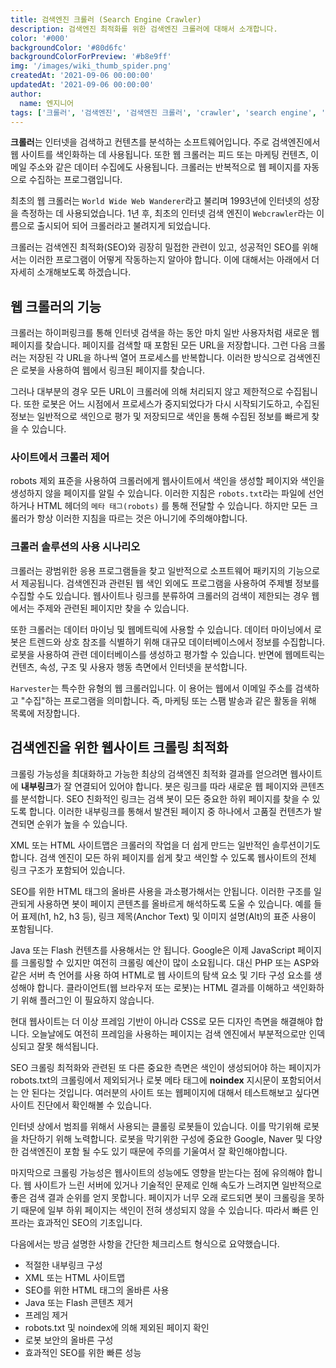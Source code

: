 ```yaml
---
title: 검색엔진 크롤러 (Search Engine Crawler)
description: 검색엔진 최적화를 위한 검색엔진 크롤러에 대해서 소개합니다.
color: '#000'
backgroundColor: '#80d6fc'
backgroundColorForPreview: '#b8e9ff'
img: '/images/wiki_thumb_spider.png'
createdAt: '2021-09-06 00:00:00'
updatedAt: '2021-09-06 00:00:00'
author:
  name: 엔지니어
tags: ['크롤러', '검색엔진', '검색엔진 크롤러', 'crawler', 'search engine', 'search engine crawler']
---
```


**크롤러**는 인터넷을 검색하고 컨텐츠를 분석하는 소프트웨어입니다. 주로 검색엔진에서 웹 사이트를 색인화하는 데 사용됩니다. 또한 웹 크롤러는 피드 또는 마케팅 컨텐츠, 이메일 주소와 같은 데이터 수집에도 사용됩니다. 크롤러는  반복적으로 웹 페이지를 자동으로 수집하는 프로그램입니다.

<!--more-->

최초의 웹 크롤러는 `World Wide Web Wanderer`라고 불리며 1993년에 인터넷의 성장을 측정하는 데 사용되었습니다. 1년 후, 최초의 인터넷 검색 엔진이 `Webcrawler`라는 이름으로 출시되어 되어 크롤러라고 불려지게 되었습니다.

크롤러는 검색엔진 최적화(SEO)와 굉장히 밀접한 관련이 있고, 성공적인 SEO를 위해서는 이러한 프로그램이 어떻게 작동하는지 알아야 합니다. 이에 대해서는 아래에서 더 자세히 소개해보도록 하겠습니다.

## 웹 크롤러의 기능

크롤러는 하이퍼링크를 통해 인터넷 검색을 하는 동안 마치 일반 사용자처럼 새로운 웹 페이지를 찾습니다. 페이지를 검색할 때 포함된 모든 URL을 저장합니다. 그런 다음 크롤러는 저장된 각 URL을 하나씩 열어 프로세스를 반복합니다. 이러한 방식으로 검색엔진은 로봇을 사용하여 웹에서 링크된 페이지를 찾습니다.

그러나 대부분의 경우 모든 URL이 크롤러에 의해 처리되지 않고 제한적으로 수집됩니다. 또한 로봇은 어느 시점에서 프로세스가 중지되었다가 다시 시작되기도하고, 수집된 정보는 일반적으로 색인으로 평가 및 저장되므로 색인을 통해 수집된 정보를 빠르게 찾을 수 있습니다.

### 사이트에서 크롤러 제어

robots 제외 표준을 사용하여 크롤러에게 웹사이트에서 색인을 생성할 페이지와 색인을 생성하지 않을 페이지를 알릴 수 있습니다. 이러한 지침은 `robots.txt`라는 파일에 선언하거나 HTML 헤더의 `메타 태그(robots)` 를 통해 전달할 수 있습니다. 하지만 모든 크롤러가 항상 이러한 지침을 따르는 것은 아니기에 주의해야합니다.

### 크롤러 솔루션의 사용 시나리오

크롤러는 광범위한 응용 프로그램들을 찾고 일반적으로 소프트웨어 패키지의 기능으로서 제공됩니다. 검색엔진과 관련된 웹 색인 외에도 프로그램을 사용하여 주제별 정보를 수집할 수도 있습니다. 웹사이트나 링크를 분류하여 크롤러의 검색이 제한되는 경우 웹에서는 주제와 관련된 페이지만 찾을 수 있습니다.

또한 크롤러는 데이터 마이닝 및 웹메트릭에 사용할 수 있습니다. 데이터 마이닝에서 로봇은 트렌드와 상호 참조를 식별하기 위해 대규모 데이터베이스에서 정보를 수집합니다. 로봇을 사용하여 관련 데이터베이스를 생성하고 평가할 수 있습니다. 반면에 웹메트릭는 컨텐츠, 속성, 구조 및 사용자 행동 측면에서 인터넷을 분석합니다.

`Harvester`는 특수한 유형의 웹 크롤러입니다. 이 용어는 웹에서 이메일 주소를 검색하고 "수집"하는 프로그램을 의미합니다. 즉, 마케팅 또는 스팸 발송과 같은 활동을 위해 목록에 저장합니다.

## 검색엔진을 위한 웹사이트 크롤링 최적화

크롤링 가능성을 최대화하고 가능한 최상의 검색엔진 최적화 결과를 얻으려면 웹사이트에 **내부링크**가 잘 연결되어 있어야 합니다. 봇은 링크를 따라 새로운 웹 페이지와 콘텐츠를 분석합니다. SEO 친화적인 링크는 검색 봇이 모든 중요한 하위 페이지를 찾을 수 있도록 합니다. 이러한 내부링크를 통해서 발견된 페이지 중 하나에서 고품질 컨텐츠가 발견되면 순위가 높을 수 있습니다.

XML 또는 HTML 사이트맵은 크롤러의 작업을 더 쉽게 만드는 일반적인 솔루션이기도 합니다. 검색 엔진이 모든 하위 페이지를 쉽게 찾고 색인할 수 있도록 웹사이트의 전체 링크 구조가 포함되어 있습니다.

SEO를 위한 HTML 태그의 올바른 사용을 과소평가해서는 안됩니다. 이러한 구조를 일관되게 사용하면 봇이 페이지 콘텐츠를 올바르게 해석하도록 도울 수 있습니다. 예를 들어 표제(h1, h2, h3 등), 링크 제목(Anchor Text) 및 이미지 설명(Alt)의 표준 사용이 포함됩니다.

Java 또는 Flash 컨텐츠를 사용해서는 안 됩니다. Google은 이제 JavaScript 페이지를 크롤링할 수 있지만 여전히 크롤링 예산이 많이 소요됩니다. 대신 PHP 또는 ASP와 같은 서버 측 언어를 사용 하여 HTML로 웹 사이트의 탐색 요소 및 기타 구성 요소를 생성해야 합니다. 클라이언트(웹 브라우저 또는 로봇)는 HTML 결과를 이해하고 색인화하기 위해 플러그인 이 필요하지 않습니다.

현대 웹사이트는 더 이상 프레임 기반이 아니라 CSS로 모든 디자인 측면을 해결해야 합니다. 오늘날에도 여전히 프레임을 사용하는 페이지는 검색 엔진에서 부분적으로만 인덱싱되고 잘못 해석됩니다.

SEO 크롤링 최적화와 관련된 또 다른 중요한 측면은 색인이 생성되어야 하는 페이지가 robots.txt의 크롤링에서 제외되거나 로봇 메타 태그에 **noindex** 지시문이 포함되어서는 안 된다는 것입니다. 여러분의 사이트 또는 웹페이지에 대해서 테스트해보고 싶다면 <nuxt-link to="/diagnosis">사이트 진단</nuxt-link>에서 확인해볼 수 있습니다.

<simple-diagnosis title='SEO 크롤링 최적화 진단하기' description='검색엔진 최적화를 위한 크롤링 최적화를 진단해보세요.'></simple-diagnosis>

인터넷 상에서 범죄를 위해서 사용되는 클롤링 로봇들이 있습니다. 이를 막기위해 로봇을 차단하기 위해 노력합니다. 로봇을 막기위한 구성에 중요한 Google, Naver 및 다양한 검색엔진이 포함 될 수도 있기 때문에 주의를 기울여서 잘 확인해야합니다.

마지막으로 크롤링 가능성은 웹사이트의 성능에도 영향을 받는다는 점에 유의해야 합니다. 웹 사이트가 느린 서버에 있거나 기술적인 문제로 인해 속도가 느려지면 일반적으로 좋은 검색 결과 순위를 얻지 못합니다. 페이지가 너무 오래 로드되면 봇이 크롤링을 못하기 때문에 일부 하위 페이지는 색인이 전혀 생성되지 않을 수 있습니다. 따라서 빠른 인프라는 효과적인 SEO의 기초입니다.

다음에서는 방금 설명한 사항을 간단한 체크리스트 형식으로 요약했습니다.

- 적절한 내부링크 구성
- XML 또는 HTML 사이트맵
- SEO를 위한 HTML 태그의 올바른 사용
- Java 또는 Flash 콘텐츠 제거
- 프레임 제거
- robots.txt 및 noindex에 의해 제외된 페이지 확인
- 로봇 보안의 올바른 구성
- 효과적인 SEO를 위한 빠른 성능
